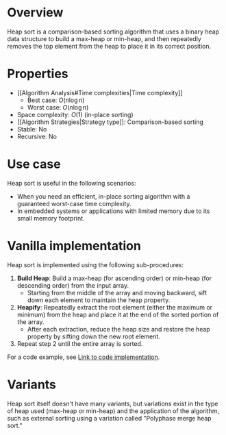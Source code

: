 # Overview
Heap sort is a comparison-based sorting algorithm that uses a binary heap data structure to build a max-heap or min-heap, and then repeatedly removes the top element from the heap to place it in its correct position.

# Properties
- [[Algorithm Analysis#Time complexities|Time complexity]]
  - Best case: $O(n \log n)$
  - Worst case: $O(n \log n)$
- Space complexity: $O(1)$ (in-place sorting)
- [[Algorithm Strategies|Strategy type]]: Comparison-based sorting
- Stable: No
- Recursive: No

# Use case
Heap sort is useful in the following scenarios:
- When you need an efficient, in-place sorting algorithm with a guaranteed worst-case time complexity.
- In embedded systems or applications with limited memory due to its small memory footprint.

# Vanilla implementation
Heap sort is implemented using the following sub-procedures:
1. **Build Heap**: Build a max-heap (for ascending order) or min-heap (for descending order) from the input array.
   - Starting from the middle of the array and moving backward, sift down each element to maintain the heap property.
2. **Heapify**: Repeatedly extract the root element (either the maximum or minimum) from the heap and place it at the end of the sorted portion of the array.
   - After each extraction, reduce the heap size and restore the heap property by sifting down the new root element.
3. Repeat step 2 until the entire array is sorted.

For a code example, see [Link to code implementation](https://www.geeksforgeeks.org/heap-sort/).

# Variants
Heap sort itself doesn't have many variants, but variations exist in the type of heap used (max-heap or min-heap) and the application of the algorithm, such as external sorting using a variation called "Polyphase merge heap sort."